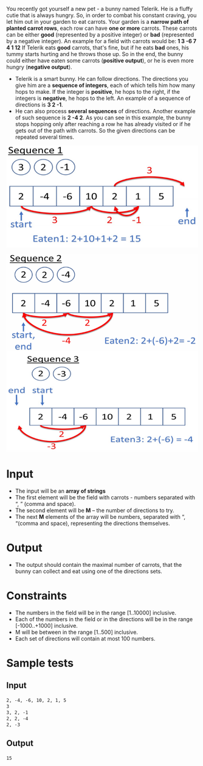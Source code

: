 You recently got yourself a new pet - a bunny named Telerik. He is a fluffy cutie that is always hungry. So, in order to combat his constant craving, you let him out in your garden to eat carrots.
Your garden is a **narrow path of planted carrot rows**, each row can have **one or more** carrots. These carrots can be either **good** (represented by a positive integer) or **bad** (represented by a negative integer). An example for a field with carrots would be: **1 3 -6 7 4 1 12**
If Telerik eats **good** carrots, that's fine, but if he eats **bad** ones, his tummy starts hurting and he throws those up. So in the end, the bunny could either have eaten some carrots (**positive output**), or he is even more hungry (**negative output**).

- Telerik is a smart bunny. He can follow directions. The directions you give him are a **sequence of integers**, each of which tells him how many hops to make. If the integer is **positive**, he hops to the right, if the integers is **negative**, he hops to the left. An example of a sequence of directions is **3 2 -1**.
- He can also process **several sequences** of directions. Another example of such sequence is **2 -4 2**. As you can see in this example, the bunny stops hopping only after reaching a row he has already visited or if he gets out of the path with carrots. So the given directions can be repeated several times.

![sequence 1](./Sequence1.PNG)


![sequence 2 and 3](./Sequences2and3.PNG)


# Input

- The input will be an **array of strings**
- The first element will be the field with carrots - numbers separated with “, ” (comma and space).
- The second element will be **M** – the number of directions to try. 
- The next **M** elements of the array will be numbers, separated with “, “(comma and space), representing the directions themselves.

# Output

- The output should contain the maximal number of carrots, that the bunny can collect and eat using one of the directions sets.

# Constraints

- The numbers in the field will be in the range [1..10000] inclusive.
- Each of the numbers in the field or in the directions will be in the range [-1000..+1000] inclusive. 
- M will be between in the range [1..500] inclusive. 
- Each set of directions will contain at most 100 numbers.


# Sample tests

## Input
```
2, -4, -6, 10, 2, 1, 5
3 
3, 2, -1
2, 2, -4 
2, -3
```

## Output
```
15
```
